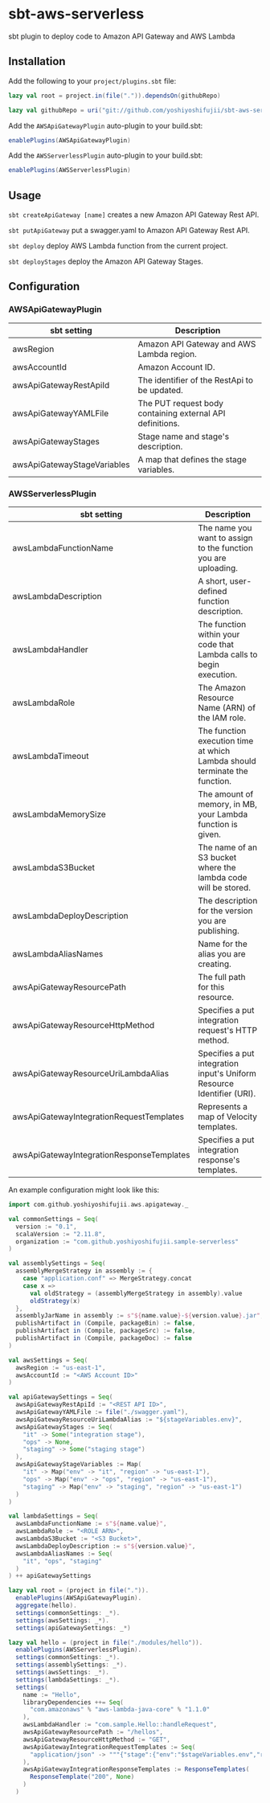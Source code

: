 # sbt-aws-serverless

sbt plugin to deploy code to Amazon API Gateway and AWS Lambda

## Installation

Add the following to your `project/plugins.sbt` file:

```sbt
lazy val root = project.in(file(".")).dependsOn(githubRepo)

lazy val githubRepo = uri("git://github.com/yoshiyoshifujii/sbt-aws-serverless.git#master")
```

Add the `AWSApiGatewayPlugin` auto-plugin to your build.sbt:

```sbt
enablePlugins(AWSApiGatewayPlugin)
```

Add the `AWSServerlessPlugin` auto-plugin to your build.sbt:

```sbt
enablePlugins(AWSServerlessPlugin)
```

## Usage

`sbt createApiGateway [name]` creates a new Amazon API Gateway Rest API.

`sbt putApiGateway` put a swagger.yaml to Amazon API Gateway Rest API.

`sbt deploy` deploy AWS Lambda function from the current project.

`sbt deployStages` deploy the Amazon API Gateway Stages.

## Configuration

### AWSApiGatewayPlugin

| sbt setting                   | Description                                               |
|-------------------------------|-----------------------------------------------------------|
| awsRegion                     | Amazon API Gateway and AWS Lambda region.                 |
| awsAccountId                  | Amazon Account ID.                                        |
| awsApiGatewayRestApiId        | The identifier of the RestApi to be updated.              |
| awsApiGatewayYAMLFile         | The PUT request body containing external API definitions. |
| awsApiGatewayStages           | Stage name and stage's description.                       |
| awsApiGatewayStageVariables   | A map that defines the stage variables.                   |

### AWSServerlessPlugin

| sbt setting                               | Description                                                                 |
|-------------------------------------------|-----------------------------------------------------------------------------|
| awsLambdaFunctionName                     | The name you want to assign to the function you are uploading.              |
| awsLambdaDescription                      | A short, user-defined function description.                                 |
| awsLambdaHandler                          | The function within your code that Lambda calls to begin execution.         |
| awsLambdaRole                             | The Amazon Resource Name (ARN) of the IAM role.                             |
| awsLambdaTimeout                          | The function execution time at which Lambda should terminate the function.  |
| awsLambdaMemorySize                       | The amount of memory, in MB, your Lambda function is given.                 |
| awsLambdaS3Bucket                         | The name of an S3 bucket where the lambda code will be stored.              |
| awsLambdaDeployDescription                | The description for the version you are publishing.                         |
| awsLambdaAliasNames                       | Name for the alias you are creating.                                        |
| awsApiGatewayResourcePath                 | The full path for this resource.                                            |
| awsApiGatewayResourceHttpMethod           | Specifies a put integration request's HTTP method.                          |
| awsApiGatewayResourceUriLambdaAlias       | Specifies a put integration input's Uniform Resource Identifier (URI).      |
| awsApiGatewayIntegrationRequestTemplates  | Represents a map of Velocity templates.                                     |
| awsApiGatewayIntegrationResponseTemplates | Specifies a put integration response's templates.                           |

An example configuration might look like this:

```sbt
import com.github.yoshiyoshifujii.aws.apigateway._

val commonSettings = Seq(
  version := "0.1",
  scalaVersion := "2.11.8",
  organization := "com.github.yoshiyoshifujii.sample-serverless"
)

val assemblySettings = Seq(
  assemblyMergeStrategy in assembly := {
    case "application.conf" => MergeStrategy.concat
    case x =>
      val oldStrategy = (assemblyMergeStrategy in assembly).value
      oldStrategy(x)
  },
  assemblyJarName in assembly := s"${name.value}-${version.value}.jar",
  publishArtifact in (Compile, packageBin) := false,
  publishArtifact in (Compile, packageSrc) := false,
  publishArtifact in (Compile, packageDoc) := false
)

val awsSettings = Seq(
  awsRegion := "us-east-1",
  awsAccountId := "<AWS Account ID>"
)

val apiGatewaySettings = Seq(
  awsApiGatewayRestApiId := "<REST API ID>",
  awsApiGatewayYAMLFile := file("./swagger.yaml"),
  awsApiGatewayResourceUriLambdaAlias := "${stageVariables.env}",
  awsApiGatewayStages := Seq(
    "it" -> Some("integration stage"),
    "ops" -> None,
    "staging" -> Some("staging stage")
  ),
  awsApiGatewayStageVariables := Map(
    "it" -> Map("env" -> "it", "region" -> "us-east-1"),
    "ops" -> Map("env" -> "ops", "region" -> "us-east-1"),
    "staging" -> Map("env" -> "staging", "region" -> "us-east-1")
  )
)

val lambdaSettings = Seq(
  awsLambdaFunctionName := s"${name.value}",
  awsLambdaRole := "<ROLE ARN>",
  awsLambdaS3Bucket := "<S3 Bucket>",
  awsLambdaDeployDescription := s"${version.value}",
  awsLambdaAliasNames := Seq(
    "it", "ops", "staging"
  )
) ++ apiGatewaySettings

lazy val root = (project in file(".")).
  enablePlugins(AWSApiGatewayPlugin).
  aggregate(hello).
  settings(commonSettings: _*).
  settings(awsSettings: _*).
  settings(apiGatewaySettings: _*)

lazy val hello = (project in file("./modules/hello")).
  enablePlugins(AWSServerlessPlugin).
  settings(commonSettings: _*).
  settings(assemblySettings: _*).
  settings(awsSettings: _*).
  settings(lambdaSettings: _*).
  settings(
    name := "Hello",
    libraryDependencies ++= Seq(
      "com.amazonaws" % "aws-lambda-java-core" % "1.1.0"
    ),
    awsLambdaHandler := "com.sample.Hello::handleRequest",
    awsApiGatewayResourcePath := "/hellos",
    awsApiGatewayResourceHttpMethod := "GET",
    awsApiGatewayIntegrationRequestTemplates := Seq(
      "application/json" -> """{"stage":{"env":"$stageVariables.env","region":"$stageVariables.region"},"company_id":"$input.params('company-id')","body":$input.json('$')}"""
    ),
    awsApiGatewayIntegrationResponseTemplates := ResponseTemplates(
      ResponseTemplate("200", None)
    )
  )
```

